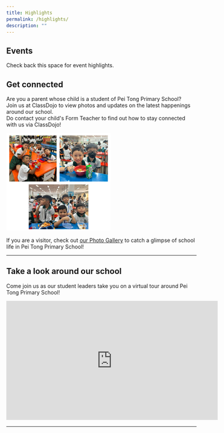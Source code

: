 ```yaml
---
title: Highlights
permalink: /highlights/
description: ""
---
```

## Events
Check back this space for event highlights. 

## Get connected
Are you a parent whose child is a student of Pei Tong Primary School?  
Join us at ClassDojo to view photos and updates on the latest happenings around our school.  
Do contact your child's Form Teacher to find out how to stay connected with us via ClassDojo!  

<img src="/images/Highlights/ca4c37eb0_5002.png"  
     style="width:55%">

If you are a visitor, check out [our Photo Gallery](our-gallery/photo-gallery) to catch a glimpse of school life in Pei Tong Primary School!

----
## Take a look around our school
Come join us as our student leaders take you on a virtual tour around Pei Tong Primary School!

<iframe width="560" height="315" src="https://www.youtube.com/embed/Don7ZQ-2gwI" title="YouTube video player" frameborder="0" allow="accelerometer; autoplay; clipboard-write; encrypted-media; gyroscope; picture-in-picture; web-share" allowfullscreen></iframe>

----